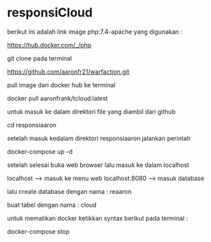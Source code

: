 # responsiCloud
berikut ini adalah link image php:7.4-apache yang digunakan :

  https://hub.docker.com/_/php 

git clone pada terminal
  
  https://github.com/aaronfr21/warfaction.git

pull image dari docker hub ke terminal

  docker pull aaronfrank/tcloud:latest

untuk masuk ke dalam direktori file yang diambil dari github

  cd responsiaaron

setelah masuk kedalam direktori responsiaaron jalankan perintah
 
   docker-compose up -d
 
setelah selesai buka web browser lalu masuk ke dalam localhost
   
   localhost --> masuk ke menu web
   localhost:8080 --> masuk database
 
lalu create database dengan nama :  reaaron 

  buat tabel dengan nama : cloud

untuk mematikan docker ketikkan syntax berikut pada terminal :

  docker-compose stop
